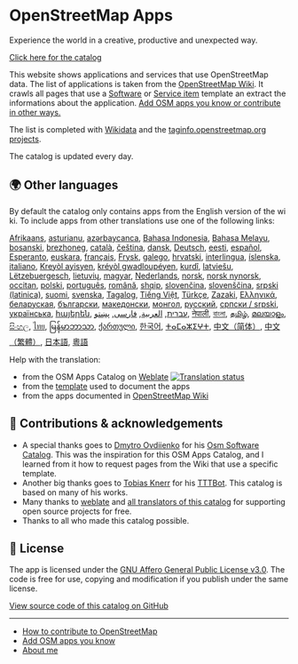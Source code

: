 # OpenStreetMap Apps

Experience the world in a creative, productive and unexpected way.

[Click here for the catalog](https://osm-apps.zottelig.ch)

This website shows applications and services that use OpenStreetMap data. The list of applications is taken from the [OpenStreetMap Wiki](https://wiki.openstreetmap.org/). It crawls all pages that use a [Software](https://wiki.openstreetmap.org/wiki/Template:Software) or [Service item](https://wiki.openstreetmap.org/wiki/Template:Service_item) template an extract the informations about the application. [Add OSM apps you know or contribute in other ways.](https://wiki.openstreetmap.org/wiki/OSM_Apps_Catalog)

The list is completed with [Wikidata](https://www.wikidata.org/) and the [taginfo.openstreetmap.org projects](https://taginfo.openstreetmap.org/projects).

The catalog is updated every day.

## 🌍 Other languages

By default the catalog only contains apps from the English version of the wiki. To include apps from other translations use one of the following links:

[Afrikaans](/?lang=af),
[asturianu](/?lang=ast),
[azərbaycanca](/?lang=az),
[Bahasa Indonesia](/?lang=id),
[Bahasa Melayu](/?lang=ms),
[bosanski](/?lang=bs),
[brezhoneg](/?lang=br),
[català](/?lang=ca),
[čeština](/?lang=cs),
[dansk](/?lang=da),
[Deutsch](/?lang=de),
[eesti](/?lang=et),
[español](/?lang=es),
[Esperanto](/?lang=eo),
[euskara](/?lang=eu),
[français](/?lang=fr),
[Frysk](/?lang=fy),
[galego](/?lang=gl),
[hrvatski](/?lang=hr),
[interlingua](/?lang=ia),
[íslenska](/?lang=is),
[italiano](/?lang=it),
[Kreyòl ayisyen](/?lang=ht),
[kréyòl gwadloupéyen](/?lang=gcf),
[kurdî](/?lang=ku),
[latviešu](/?lang=lv),
[Lëtzebuergesch](/?lang=lb),
[lietuvių](/?lang=lt),
[magyar](/?lang=hu),
[Nederlands](/?lang=nl),
[norsk](/?lang=no),
[norsk nynorsk](/?lang=nn),
[occitan](/?lang=oc),
[polski](/?lang=pl),
[português](/?lang=pt),
[română](/?lang=ro),
[shqip](/?lang=sq),
[slovenčina](/?lang=sk),
[slovenščina](/?lang=sl),
[srpski (latinica)](/?lang=sr-latn),
[suomi](/?lang=fi),
[svenska](/?lang=sv),
[Tagalog](/?lang=tl),
[Tiếng Việt](/?lang=vi),
[Türkçe](/?lang=tr),
[Zazaki](/?lang=diq),
[Ελληνικά](/?lang=el),
[беларуская](/?lang=be),
[български](/?lang=bg),
[македонски](/?lang=mk),
[монгол](/?lang=mn),
[русский](/?lang=ru),
[српски / srpski](/?lang=sr),
[українська](/?lang=uk),
[հայերեն](/?lang=hy),
[עברית](/?lang=he),
[العربية](/?lang=ar),
[فارسی](/?lang=fa),
[پښتو](/?lang=ps),
[नेपाली](/?lang=ne),
[বাংলা](/?lang=bn),
[தமிழ்](/?lang=ta),
[മലയാളം](/?lang=ml),
[සිංහල](/?lang=si),
[ไทย](/?lang=th),
[မြန်မာဘာသာ](/?lang=my),
[ქართული](/?lang=ka),
[한국어](/?lang=ko),
[ⵜⴰⵎⴰⵣⵉⵖⵜ](/?lang=tzm),
[中文（简体）](/?lang=zh-hans),
[中文（繁體）](/?lang=zh-hant),
[日本語](/?lang=ja),
[粵語](/?lang=yue)

Help with the translation:

- from the OSM Apps Catalog on [Weblate](https://hosted.weblate.org/projects/osm-apps-catalog/osm-apps-catalog) <a href="https://hosted.weblate.org/engage/osm-apps-catalog/">
  <img src="https://hosted.weblate.org/widgets/osm-apps-catalog/-/svg-badge.svg" alt="Translation status" /></a>
- from the [template](https://wiki.openstreetmap.org/w/index.php?title=Template:Software/doc&action=edit) used to document the apps
- from the apps documented in [OpenStreetMap Wiki](https://wiki.openstreetmap.org/wiki/Wiki_Translation)

## 🙏 Contributions & acknowledgements

- A special thanks goes to [Dmytro Ovdiienko](https://sourceforge.net/u/ujos/profile/) for his [Osm Software Catalog](https://wiki.openstreetmap.org/wiki/Osm_Software_Catalog). This was the inspiration for this OSM Apps Catalog, and I learned from it how to request pages from the Wiki that use a specific template.
- Another big thanks goes to [Tobias Knerr](https://wiki.openstreetmap.org/wiki/User:Tordanik) for his [TTTBot](https://wiki.openstreetmap.org/wiki/User:TTTBot). This catalog is based on many of his works.
- Many thanks to [weblate](https://weblate.org/) and [all translators of this catalog](https://hosted.weblate.org/user/?q=%20contributes:osm-apps-catalog) for supporting open source projects for free.
- Thanks to all who made this catalog possible.

## 📜 License

The app is licensed under the [GNU Affero General Public License v3.0](https://github.com/ToastHawaii/osm-apps-catalog/blob/master/LICENSE). The code is free for use, copying and modification if you publish under the same license.

[View source code of this catalog on GitHub](https://github.com/ToastHawaii/osm-apps-catalog)

---

- [How to contribute to OpenStreetMap](https://wiki.openstreetmap.org/wiki/How_to_contribute)
- [Add OSM apps you know](https://wiki.openstreetmap.org/wiki/OSM_Apps_Catalog)
- [About me](https://wiki.openstreetmap.org/wiki/User:ToastHawaii)
